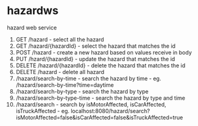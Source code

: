 # hazardws
hazard web service

1) GET /hazard - select all the hazard
2) GET /hazard/{hazardId} - select the hazard that matches the id
3) POST /hazard - create a new hazard based on values receive in body
4) PUT /hzard/{hazardId} - update the hazard that matches the id
5) DELETE /hazard/{hazardId} - delete the hazard that matches the id
6) DELETE /hazard - delete all hazard
7) /hazard/search-by-time - search the hazard by time
                          - eg. /hazard/search-by-time?time=daytime
8) /hazard/search-by-type - search the hazard by type
9) /hazard/search-by-type-time - search the hazard by type and time
10) /hazard/search - search by isMotorAffected, isCarAffected, isTruckAffected
                  - eg. localhost:8080/hazard/search?isMotorAffected=false&isCarAffected=false&isTruckAffected=true
